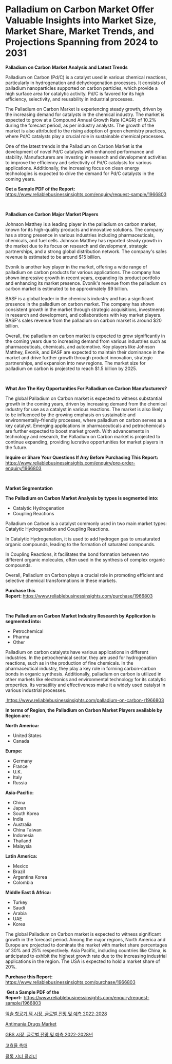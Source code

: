 <p><h1>Palladium on Carbon Market Offer Valuable Insights into Market Size, Market Share, Market Trends, and Projections Spanning from 2024 to 2031</h1></p><p><strong>Palladium on Carbon Market Analysis and Latest Trends</strong></p>
<p><p>Palladium on Carbon (Pd/C) is a catalyst used in various chemical reactions, particularly in hydrogenation and dehydrogenation processes. It consists of palladium nanoparticles supported on carbon particles, which provide a high surface area for catalytic activity. Pd/C is favored for its high efficiency, selectivity, and reusability in industrial processes.</p><p>The Palladium on Carbon Market is experiencing steady growth, driven by the increasing demand for catalysts in the chemical industry. The market is expected to grow at a Compound Annual Growth Rate (CAGR) of 10.2% during the forecast period, as per industry analysts. The growth of the market is also attributed to the rising adoption of green chemistry practices, where Pd/C catalysts play a crucial role in sustainable chemical processes.</p><p>One of the latest trends in the Palladium on Carbon Market is the development of novel Pd/C catalysts with enhanced performance and stability. Manufacturers are investing in research and development activities to improve the efficiency and selectivity of Pd/C catalysts for various applications. Additionally, the increasing focus on clean energy technologies is expected to drive the demand for Pd/C catalysts in the coming years.</p></p>
<p><strong>Get a Sample PDF of the Report:&nbsp;</strong> <a href="https://www.reliablebusinessinsights.com/enquiry/request-sample/1966803">https://www.reliablebusinessinsights.com/enquiry/request-sample/1966803</a></p>
<p>&nbsp;</p>
<p><strong>Palladium on Carbon Major Market Players</strong></p>
<p><p>Johnson Matthey is a leading player in the palladium on carbon market, known for its high-quality products and innovative solutions. The company has a strong presence in various industries including pharmaceuticals, chemicals, and fuel cells. Johnson Matthey has reported steady growth in the market due to its focus on research and development, strategic partnerships, and a strong global distribution network. The company's sales revenue is estimated to be around $15 billion.</p><p>Evonik is another key player in the market, offering a wide range of palladium on carbon products for various applications. The company has shown impressive growth in recent years, expanding its product portfolio and enhancing its market presence. Evonik's revenue from the palladium on carbon market is estimated to be approximately $9 billion.</p><p>BASF is a global leader in the chemicals industry and has a significant presence in the palladium on carbon market. The company has shown consistent growth in the market through strategic acquisitions, investments in research and development, and collaborations with key market players. BASF's sales revenue from the palladium on carbon market is around $20 billion.</p><p>Overall, the palladium on carbon market is expected to grow significantly in the coming years due to increasing demand from various industries such as pharmaceuticals, chemicals, and automotive. Key players like Johnson Matthey, Evonik, and BASF are expected to maintain their dominance in the market and drive further growth through product innovation, strategic partnerships, and expansion into new regions. The market size for palladium on carbon is projected to reach $1.5 billion by 2025.</p></p>
<p>&nbsp;</p>
<p><strong>What Are The Key Opportunities For Palladium on Carbon Manufacturers?</strong></p>
<p><p>The global Palladium on Carbon market is expected to witness substantial growth in the coming years, driven by increasing demand from the chemical industry for use as a catalyst in various reactions. The market is also likely to be influenced by the growing emphasis on sustainable and environmentally-friendly processes, where palladium on carbon serves as a key catalyst. Emerging applications in pharmaceuticals and petrochemicals are further expected to boost market growth. With advancements in technology and research, the Palladium on Carbon market is projected to continue expanding, providing lucrative opportunities for market players in the future.</p></p>
<p><strong>Inquire or Share Your Questions If Any Before Purchasing This Report:</strong> <a href="https://www.reliablebusinessinsights.com/enquiry/pre-order-enquiry/1966803">https://www.reliablebusinessinsights.com/enquiry/pre-order-enquiry/1966803</a></p>
<p>&nbsp;</p>
<p><strong>Market Segmentation</strong></p>
<p><strong>The Palladium on Carbon Market Analysis by types is segmented into:</strong></p>
<p><ul><li>Catalytic Hydrogenation</li><li>Coupling Reactions</li></ul></p>
<p><p>Palladium on Carbon is a catalyst commonly used in two main market types: Catalytic Hydrogenation and Coupling Reactions. </p><p>In Catalytic Hydrogenation, it is used to add hydrogen gas to unsaturated organic compounds, leading to the formation of saturated compounds. </p><p>In Coupling Reactions, it facilitates the bond formation between two different organic molecules, often used in the synthesis of complex organic compounds. </p><p>Overall, Palladium on Carbon plays a crucial role in promoting efficient and selective chemical transformations in these markets.</p></p>
<p><strong>Purchase this Report:&nbsp;</strong><a href="https://www.reliablebusinessinsights.com/purchase/1966803">https://www.reliablebusinessinsights.com/purchase/1966803</a></p>
<p>&nbsp;</p>
<p><strong>The Palladium on Carbon Market Industry Research by Application is segmented into:</strong></p>
<p><ul><li>Petrochemical</li><li>Pharma</li><li>Other</li></ul></p>
<p><p>Palladium on carbon catalysts have various applications in different industries. In the petrochemical sector, they are used for hydrogenation reactions, such as in the production of fine chemicals. In the pharmaceutical industry, they play a key role in forming carbon-carbon bonds in organic synthesis. Additionally, palladium on carbon is utilized in other markets like electronics and environmental technology for its catalytic properties. Its versatility and effectiveness make it a widely used catalyst in various industrial processes.</p></p>
<p><a href="https://www.reliablebusinessinsights.com/palladium-on-carbon-r1966803">&nbsp;https://www.reliablebusinessinsights.com/palladium-on-carbon-r1966803</a></p>
<p><strong>In terms of Region, the Palladium on Carbon Market Players available by Region are:</strong></p>
<p>
    <p> <strong> North America: </strong>
        <ul>
            <li>United States</li>
            <li>Canada</li>
        </ul>
        </p> 
    <p> <strong> Europe: </strong>
        <ul>
            <li>Germany</li>
            <li>France</li>
            <li>U.K.</li>
            <li>Italy</li>
            <li>Russia</li>
        </ul>
        </p> 
    <p> <strong> Asia-Pacific: </strong>
        <ul>
            <li>China</li>
            <li>Japan</li>
            <li>South Korea</li>
            <li>India</li>
            <li>Australia</li>
            <li>China Taiwan</li>
            <li>Indonesia</li>
            <li>Thailand</li>
            <li>Malaysia</li>
        </ul>
        </p> 
    <p> <strong> Latin America: </strong>
        <ul>
            <li>Mexico</li>
            <li>Brazil</li>
            <li>Argentina Korea</li>
            <li>Colombia</li>
        </ul>
        </p> 
    <p> <strong> Middle East & Africa: </strong>
        <ul>
            <li>Turkey</li>
            <li>Saudi</li>
            <li>Arabia</li>
            <li>UAE</li>
            <li>Korea</li>
        </ul>
    </p>
    </p>
<p><p>The global Palladium on Carbon market is expected to witness significant growth in the forecast period. Among the major regions, North America and Europe are projected to dominate the market with market share percentages of 30% and 25% respectively. Asia Pacific, including countries like China, is anticipated to exhibit the highest growth rate due to the increasing industrial applications in the region. The USA is expected to hold a market share of 20%.</p></p>
<p><strong>Purchase this Report: </strong><a href="https://www.reliablebusinessinsights.com/purchase/1966803">https://www.reliablebusinessinsights.com/purchase/1966803</a></p>
<p>&nbsp;<strong>Get a Sample PDF of the Report:&nbsp;&nbsp;</strong><a href="https://www.reliablebusinessinsights.com/enquiry/request-sample/1966803">https://www.reliablebusinessinsights.com/enquiry/request-sample/1966803</a></p>
<p><strong></strong></p>
<p><p><a href="https://github.com/plelbej847484502/Market-Research-Report-List-3/blob/main/4063367131044.md">액슬 항공기 잭 시장, 글로벌 전망 및 예측 2022-2028</a></p><p><a href="https://github.com/NorbertYates/Market-Research-Report-List-6/blob/main/antimania-drugs-market.md">Antimania Drugs Market</a></p><p><a href="https://github.com/AnthonyWratten/Market-Research-Report-List-1/blob/main/5156495131043.md">GBS 시장, 글로벌 전망 및 예측 2022-2028년</a></p><p><a href="https://medium.com/@jordybecker/2024%EB%85%84%EB%B6%80%ED%84%B0-2031%EB%85%84%EA%B9%8C%EC%A7%80%EC%9D%98-%EA%B8%B0%EA%B0%84%EC%9D%84-%EB%8C%80%EC%83%81%EC%9C%BC%EB%A1%9C-%ED%95%9C-%EA%B3%A0%ED%9A%A8%EC%9C%A8-%EC%B4%89%EB%A7%A4-%EC%8B%9C%EC%9E%A5-%EB%B6%84%EC%84%9D-%EB%B0%8F-%ED%81%AC%EA%B8%B0-%EC%A0%84%EB%A7%9D-69969193eeaa">고효율 촉매</a></p><p><a href="https://medium.com/@morrisassin8795/%EC%8B%9C%EA%B3%84-%EC%A7%80%ED%84%B0-%ED%81%B4%EB%A6%AC%EB%84%88-%EC%8B%9C%EC%9E%A5-%EB%B6%84%EC%84%9D-%EA%B8%80%EB%A1%9C%EB%B2%8C-%EC%82%B0%EC%97%85-%EC%A0%84%EB%A7%9D-%EB%B0%8F-%EC%98%88%EC%B8%A1-2024%EB%85%84%EB%B6%80%ED%84%B0-2031%EB%85%84%EA%B9%8C%EC%A7%80-319c0df11d56">클록 지터 클리너</a></p></p>